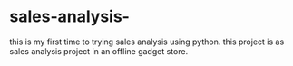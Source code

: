 # sales-analysis-
this is my first time to trying sales analysis using python. this project is as sales analysis project in an offline gadget store.

